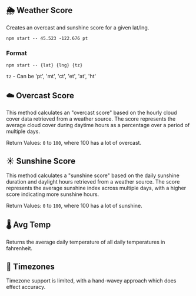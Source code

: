 ## 🌦️ Weather Score

Creates an overcast and sunshine score for a given lat/lng.

```
npm start -- 45.523 -122.676 pt
```

### Format

```
npm start -- {lat} {lng} {tz}
```

`tz` - Can be 'pt', 'mt', 'ct', 'et', 'at', 'ht'

## ☁️ Overcast Score

This method calculates an "overcast score" based on the hourly cloud cover data retrieved from
a weather source. The score represents the average cloud cover during daytime hours as a
percentage over a period of multiple days.

Return Values: `0` to `100`, where 100 has a lot of overcast.

## ☀️ Sunshine Score

This method calculates a "sunshine score" based on the daily sunshine duration and daylight
hours retrieved from a weather source. The score represents the average sunshine index across
multiple days, with a higher score indicating more sunshine hours.

Return Values: `0` to `100`, where 100 has a lot of sunshine.

## 🌡️ Avg Temp

Returns the average daily temperature of all daily temperatures in fahrenheit.

## 🤭 Timezones

Timezone support is limited, with a hand-wavey approach which does effect accuracy.
